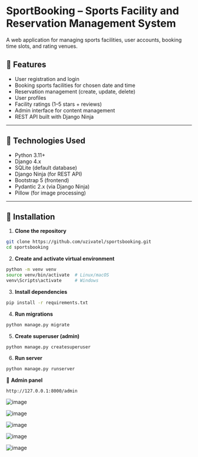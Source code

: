 # SportBooking – Sports Facility and Reservation Management System

A web application for managing sports facilities, user accounts, booking time slots, and rating venues.

## 🔧 Features

- User registration and login
- Booking sports facilities for chosen date and time
- Reservation management (create, update, delete)
- User profiles
- Facility ratings (1–5 stars + reviews)
- Admin interface for content management
- REST API built with Django Ninja

---

## 🧰 Technologies Used

- Python 3.11+
- Django 4.x
- SQLite (default database)
- Django Ninja (for REST API)
- Bootstrap 5 (frontend)
- Pydantic 2.x (via Django Ninja)
- Pillow (for image processing)

---

## 🚀 Installation

1. **Clone the repository**

```bash
git clone https://github.com/uzivatel/sportsbooking.git
cd sportsbooking
```
2. **Create and activate virtual environment**
```bash
python -m venv venv
source venv/bin/activate  # Linux/macOS
venv\Scripts\activate     # Windows
```
3. **Install dependencies**
```bash
pip install -r requirements.txt
```
4. **Run migrations**
```bash
python manage.py migrate
```
5. **Create superuser (admin)**
```bash
python manage.py createsuperuser
```
6. **Run server**
```bash
python manage.py runserver
```

🔐 **Admin panel**
```url
http://127.0.0.1:8000/admin
```
![image](https://github.com/user-attachments/assets/60e56584-99d6-49fc-9dde-f97ff9f89c3a)

![image](https://github.com/user-attachments/assets/7e8998d2-74ad-46c5-a4ab-d255b3adef24)

![image](https://github.com/user-attachments/assets/aeb90daa-b068-4518-b888-c95f5f9106c5)


![image](https://github.com/user-attachments/assets/51e5d8bb-115f-438a-9b73-d2c93c80627a)

![image](https://github.com/user-attachments/assets/62578082-e586-4c15-ad24-3cc71cdeb1ba)

